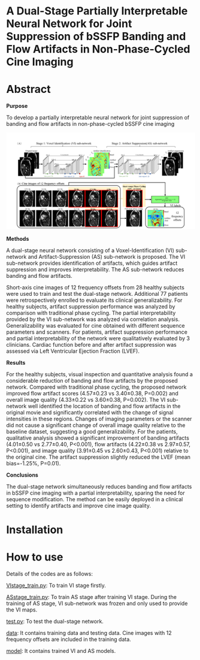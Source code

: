# A Dual-Stage Partially Interpretable Neural Network for Joint Suppression of bSSFP Banding and Flow Artifacts in Non-Phase-Cycled Cine Imaging

# Abstract

**Purpose**

To develop a partially interpretable neural network for joint suppression of banding and flow artifacts in non-phase-cycled bSSFP cine imaging


<picture>
 <source media="(prefers-color-scheme: dark)" srcset="https://github.com/SJTU-CMRLab/Dual_stage_NN/blob/main/Figure1.png">
 <source media="(prefers-color-scheme: light)" srcset="https://github.com/SJTU-CMRLab/Dual_stage_NN/blob/main/Figure1.png">
 <img alt="The scheme of the dual-stage network and generation of the training labels" src="https://github.com/SJTU-CMRLab/Dual_stage_NN/blob/main/Figure1.png">
</picture>


**Methods**

A dual-stage neural network consisting of a Voxel-Identification (VI) sub-network and Artifact-Suppression (AS) sub-network is proposed. The VI sub-network provides identification of artifacts, which guides artifact suppression and improves interpretability. The AS sub-network reduces banding and flow artifacts. 

Short-axis cine images of 12 frequency offsets from 28 healthy subjects were used to train and test the dual-stage network. Additional 77 patients were retrospectively enrolled to evaluate its clinical generalizability. For healthy subjects, artifact suppression performance was analyzed by comparison with traditional phase cycling. The partial interpretability provided by the VI sub-network was analyzed via correlation analysis. Generalizability was evaluated for cine obtained with different sequence parameters and scanners. For patients, artifact suppression performance and partial interpretability of the network were qualitatively evaluated by 3 clinicians. Cardiac function before and after artifact suppression was assessed via Left Ventricular Ejection Fraction (LVEF).

**Results**

For the healthy subjects, visual inspection and quantitative analysis found a considerable reduction of banding and flow artifacts by the proposed network. Compared with traditional phase cycling, the proposed network improved flow artifact scores (4.57±0.23 vs 3.40±0.38, P=0.002) and overall image quality (4.33±0.22 vs 3.60±0.38, P=0.002). The VI sub-network well identified the location of banding and flow artifacts in the original movie and significantly correlated with the change of signal intensities in these regions. Changes of imaging parameters or the scanner did not cause a significant change of overall image quality relative to the baseline dataset, suggesting a good generalizability. For the patients, qualitative analysis showed a significant improvement of banding artifacts (4.01±0.50 vs 2.77±0.40, P<0.001), flow artifacts (4.22±0.38 vs 2.97±0.57, P<0.001), and image quality (3.91±0.45 vs 2.60±0.43, P<0.001) relative to the original cine. The artifact suppression slightly reduced the LVEF (mean bias=-1.25%, P=0.01).

**Conclusions**

The dual-stage network simultaneously reduces banding and flow artifacts in bSSFP cine imaging with a partial interpretability, sparing the need for sequence modification. The method can be easily deployed in a clinical setting to identify artifacts and improve cine image quality.

# Installation


# How to use
Details of the codes are as follows:

[VIstage_train.py](https://github.com/SJTU-CMRLab/Dual_stage_NN/blob/main/VIstage_train.py): To train VI stage firstly.

[ASstage_train.py](https://github.com/SJTU-CMRLab/Dual_stage_NN/blob/main/ASstage_train.py): To train AS stage after training VI stage. During the training of AS stage, VI sub-network was frozen and only used to provide the VI maps.

[test.py](https://github.com/SJTU-CMRLab/Dual_stage_NN/blob/main/test.py): To test the dual-stage network.

[data](https://github.com/SJTU-CMRLab/Dual_stage_NN/blob/main/data): It contains training data and testing data. Cine images with 12 frequency offsets are included in the training data.

[model](https://github.com/SJTU-CMRLab/Dual_stage_NN/blob/main/model): It contains trained VI and AS models.

